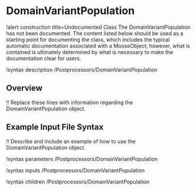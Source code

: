 # DomainVariantPopulation

!alert construction title=Undocumented Class
The DomainVariantPopulation has not been documented. The content listed below should be used as a starting point for
documenting the class, which includes the typical automatic documentation associated with a
MooseObject; however, what is contained is ultimately determined by what is necessary to make the
documentation clear for users.

!syntax description /Postprocessors/DomainVariantPopulation

## Overview

!! Replace these lines with information regarding the DomainVariantPopulation object.

## Example Input File Syntax

!! Describe and include an example of how to use the DomainVariantPopulation object.

!syntax parameters /Postprocessors/DomainVariantPopulation

!syntax inputs /Postprocessors/DomainVariantPopulation

!syntax children /Postprocessors/DomainVariantPopulation
